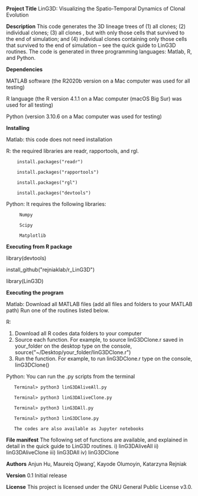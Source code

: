 **Project Title**
LinG3D: Visualizing the Spatio-Temporal Dynamics of Clonal Evolution

**Description**
This code generates the 3D lineage trees of (1) all clones; (2) individual clones; (3) all clones , but with only those cells that survived to the end of simulation; and (4) individual clones containing only those cells that survived to the end of simulation – see the quick guide to LinG3D routines. The code is generated in three programming languages: Matlab, R, and Python.

**Dependencies**

MATLAB software (the R2020b version on a Mac computer was used for all testing)

R language (the R version 4.1.1 on a Mac computer (macOS Big Sur) was used for all testing)

Python (version 3.10.6 on a Mac computer was used for testing)

**Installing**

Matlab: this code does not need installation

R: the required libraries are readr, rapportools, and rgl. 

        install.packages("readr")   

        install.packages("rapportools")
        
        install.packages("rgl")

        install.packages("devtools")
        
Python: It requires the following libraries:

         Numpy
        
         Scipy
         
         Matplotlib
         
**Executing from R package**

library(devtools)

install_github("rejniaklab/r_LinG3D")

library(LinG3D)

**Executing the program**

Matlab: 
Download all MATLAB files (add all files and folders to your MATLAB path)
Run one of the routines listed below. 

R:
1.	Download all R codes data folders to your computer
2.	Source each function. For example, to source linG3DClone.r saved in your_folder on the desktop type on the console,
             source("~/Desktop/your_folder/linG3DClone.r")
3.	Run the function. For example, to run linG3DClone.r type on the console,
                          linG3DClone()
                          
Python:
       You can run the .py scripts from the terminal
       
       Terminal> python3 linG3DAliveAll.py
       
       Terminal> python3 linG3DAliveClone.py
       
       Terminal> python3 linG3DAll.py
       
       Terminal> python3 linG3DClone.py
     
       The codes are also available as Jupyter notebooks


**File manifest**
The following set of functions are available, and explained in detail in the quick guide to LinG3D routines.
i)	linG3DAliveAll
ii)	linG3DAliveClone
iii)	linG3DAll
iv)	linG3DClone

**Authors**
Anjun Hu,
Maureiq Ojwang’,
Kayode Olumoyin,
Katarzyna Rejniak

**Version**
0.1
Initial release

**License**
This project is licensed under the GNU General Public License v3.0.
